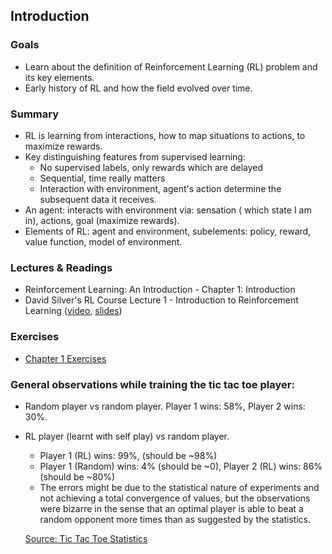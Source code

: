 ## Introduction

### Goals

- Learn about the definition of Reinforcement Learning (RL) problem and its key elements.
- Early history of RL and how the field evolved over time.

### Summary

- RL is learning from interactions, how to map situations to actions, to maximize rewards.
- Key distinguishing features from supervised learning:
  - No supervised labels, only rewards which are delayed
  - Sequential, time really matters
  - Interaction with environment, agent's action determine the subsequent data it receives.
- An agent: interacts with environment via: sensation ( which state I am in), actions, goal (maximize rewards).
- Elements of RL: agent and environment, subelements: policy, reward, value function, model of environment.

### Lectures & Readings

- Reinforcement Learning: An Introduction - Chapter 1: Introduction
- David Silver's RL Course Lecture 1 - Introduction to Reinforcement Learning
 ([video](https://www.youtube.com/watch?v=2pWv7GOvuf0),
  [slides](http://www0.cs.ucl.ac.uk/staff/d.silver/web/Teaching_files/intro_RL.pdf))
<!---
- [OpenAI Gym Tutorial](https://gym.openai.com/docs)
-->

### Exercises

- [Chapter 1 Exercises](Chapter1-Exercises.md)
<!---
- [Work through the OpenAI Gym Tutorial](https://gym.openai.com/docs)
-->

 ### General observations while training the tic tac toe player:
- Random player vs random player. Player 1 wins: 58%, Player 2 wins: 30%. 
- RL player (learnt with self play) vs random player. 
    - Player 1 (RL) wins: 99%, (should be ~98%)
    - Player 1 (Random) wins: 4% (should be ~0), Player 2 (RL) wins: 86% (should be ~80%)
    - The errors might be due to the statistical nature of experiments and not achieving a total convergence of values,
  but the observations were bizarre  in the sense that an optimal player is able to beat a random opponent
  more times than as suggested by the statistics.
  
    [Source: Tic Tac Toe Statistics](https://blog.ostermiller.org/tic-tac-toe-strategy)

